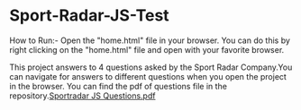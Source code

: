 # Sport-Radar-JS-Test
How to Run:-
Open the "home.html" file in your browser. You can do this by right clicking on the "home.html" file and open with your favorite browser.

This project answers to 4 questions asked by the Sport Radar Company.You can navigate for answers to different questions when you open the project in the browser.
You can find the pdf of questions file in the repository.[Sportradar JS Questions.pdf](https://github.com/alihaider1998/Sport-Radar-JS-Test/files/8935497/Sportradar.JS.Questions.pdf)

